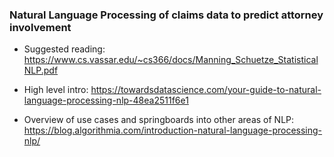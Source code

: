 ### Natural Language Processing of claims data to predict attorney involvement


- Suggested reading: https://www.cs.vassar.edu/~cs366/docs/Manning_Schuetze_StatisticalNLP.pdf

- High level intro: https://towardsdatascience.com/your-guide-to-natural-language-processing-nlp-48ea2511f6e1

- Overview of use cases and springboards into other areas of NLP: https://blog.algorithmia.com/introduction-natural-language-processing-nlp/